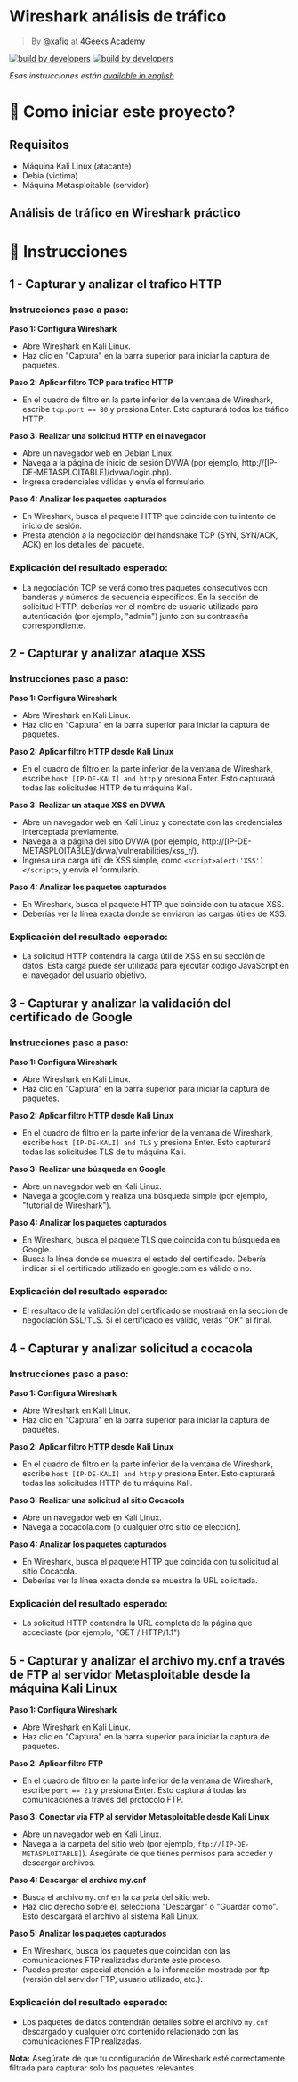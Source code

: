 # Wireshark análisis de tráfico
<!-- hide -->

> By [@xafiq](https://github.com/xafiq) at [4Geeks Academy](https://4geeksacademy.co/)

[![build by developers](https://img.shields.io/badge/build_by-Developers-blue)](https://4geeks.com)
[![build by developers](https://img.shields.io/twitter/follow/4geeksacademy?style=social&logo=twitter)](https://twitter.com/4geeksacademy)

*Esas instrucciones están [available in english](https://github.com/breatheco-de/set-up-an-SSL-in-openSSL-with-a-secure-server/blob/main/README.md)*


# 🌱 Como iniciar este proyecto?

## Requisitos

- Máquina Kali Linux (atacante)
- Debia (victima)
- Máquina Metasploitable (servidor)

## Análisis de tráfico en Wireshark práctico

# 📝 Instrucciones

## 1 - Capturar y analizar el trafico HTTP

### Instrucciones paso a paso:

**Paso 1: Configura Wireshark**

- Abre Wireshark en Kali Linux.
- Haz clic en "Captura" en la barra superior para iniciar la captura de paquetes.

**Paso 2: Aplicar filtro TCP para tráfico HTTP**

- En el cuadro de filtro en la parte inferior de la ventana de Wireshark, escribe `tcp.port == 80` y presiona Enter. Esto capturará todos los tráfico HTTP.

**Paso 3: Realizar una solicitud HTTP en el navegador**

- Abre un navegador web en Debian Linux.
- Navega a la página de inicio de sesión DVWA (por ejemplo, http://[IP-DE-METASPLOITABLE]/dvwa/login.php).
- Ingresa credenciales válidas y envía el formulario.

**Paso 4: Analizar los paquetes capturados**

- En Wireshark, busca el paquete HTTP que coincide con tu intento de inicio de sesión.
- Presta atención a la negociación del handshake TCP (SYN, SYN/ACK, ACK) en los detalles del paquete.

### Explicación del resultado esperado:

- La negociación TCP se verá como tres paquetes consecutivos con banderas y números de secuencia específicos. En la sección de solicitud HTTP, deberías ver el nombre de usuario utilizado para autenticación (por ejemplo, "admin") junto con su contraseña correspondiente.


## 2 - Capturar y analizar ataque XSS

### Instrucciones paso a paso:

**Paso 1: Configura Wireshark**

- Abre Wireshark en Kali Linux.
- Haz clic en "Captura" en la barra superior para iniciar la captura de paquetes.

**Paso 2: Aplicar filtro HTTP desde Kali Linux**

- En el cuadro de filtro en la parte inferior de la ventana de Wireshark, escribe `host [IP-DE-KALI] and http` y presiona Enter. Esto capturará todas las solicitudes HTTP de tu máquina Kali.

**Paso 3: Realizar un ataque XSS en DVWA**

- Abre un navegador web en Kali Linux y conectate con las credenciales interceptada previamente.
- Navega a la página del sitio DVWA (por ejemplo, http://[IP-DE-METASPLOITABLE]/dvwa/vulnerabilities/xss_r/).
- Ingresa una carga útil de XSS simple, como `<script>alert('XSS')</script>`, y envía el formulario.

**Paso 4: Analizar los paquetes capturados**

- En Wireshark, busca el paquete HTTP que coincide con tu ataque XSS.
- Deberías ver la línea exacta donde se enviaron las cargas útiles de XSS.


### Explicación del resultado esperado:

- La solicitud HTTP contendrá la carga útil de XSS en su sección de datos. Esta carga puede ser utilizada para ejecutar código JavaScript en el navegador del usuario objetivo.


## 3 - Capturar y analizar la validación del certificado de Google

### Instrucciones paso a paso:

**Paso 1: Configura Wireshark**

- Abre Wireshark en Kali Linux.
- Haz clic en "Captura" en la barra superior para iniciar la captura de paquetes.

**Paso 2: Aplicar filtro HTTP desde Kali Linux**

- En el cuadro de filtro en la parte inferior de la ventana de Wireshark, escribe `host [IP-DE-KALI] and TLS` y presiona Enter. Esto capturará todas las solicitudes TLS de tu máquina Kali.

**Paso 3: Realizar una búsqueda en Google**

- Abre un navegador web en Kali Linux.
- Navega a google.com y realiza una búsqueda simple (por ejemplo, "tutorial de Wireshark").

**Paso 4: Analizar los paquetes capturados**

- En Wireshark, busca el paquete TLS que coincida con tu búsqueda en Google.
- Busca la línea donde se muestra el estado del certificado. Debería indicar si el certificado utilizado en google.com es válido o no.


### Explicación del resultado esperado:

- El resultado de la validación del certificado se mostrará en la sección de negociación SSL/TLS. Si el certificado es válido, verás "OK" al final.



## 4 - Capturar y analizar solicitud a cocacola

### Instrucciones paso a paso:

**Paso 1: Configura Wireshark**

- Abre Wireshark en Kali Linux.
- Haz clic en "Captura" en la barra superior para iniciar la captura de paquetes.

**Paso 2: Aplicar filtro HTTP desde Kali Linux**

- En el cuadro de filtro en la parte inferior de la ventana de Wireshark, escribe `host [IP-DE-KALI] and http` y presiona Enter. Esto capturará todas las solicitudes HTTP de tu máquina Kali.

**Paso 3: Realizar una solicitud al sitio Cocacola**

- Abre un navegador web en Kali Linux.
- Navega a cocacola.com (o cualquier otro sitio de elección).

**Paso 4: Analizar los paquetes capturados**

- En Wireshark, busca el paquete HTTP que coincida con tu solicitud al sitio Cocacola.
- Deberías ver la línea exacta donde se muestra la URL solicitada.


### Explicación del resultado esperado:

- La solicitud HTTP contendrá la URL completa de la página que accediaste (por ejemplo, "GET / HTTP/1.1").


## 5 - Capturar y analizar el archivo my.cnf a través de FTP al servidor Metasploitable desde la máquina Kali Linux

**Paso 1: Configura Wireshark**

- Abre Wireshark en Kali Linux.
- Haz clic en "Captura" en la barra superior para iniciar la captura de paquetes.

**Paso 2: Aplicar filtro FTP**

- En el cuadro de filtro en la parte inferior de la ventana de Wireshark, escribe `port == 21` y presiona Enter. Esto capturará todas las comunicaciones a través del protocolo FTP.

**Paso 3: Conectar via FTP al servidor Metasploitable desde Kali Linux**

- Abre un navegador web en Kali Linux.
- Navega a la carpeta del sitio web (por ejemplo, `ftp://[IP-DE-METASPLOITABLE]`). Asegúrate de que tienes permisos para acceder y descargar archivos.

**Paso 4: Descargar el archivo my.cnf**

- Busca el archivo `my.cnf` en la carpeta del sitio web.
- Haz clic derecho sobre él, selecciona "Descargar" o "Guardar como". Esto descargará el archivo al sistema Kali Linux.

**Paso 5: Analizar los paquetes capturados**

- En Wireshark, busca los paquetes que coincidan con las comunicaciones FTP realizadas durante este proceso.
- Puedes prestar especial atención a la información mostrada por ftp (versión del servidor FTP, usuario utilizado, etc.).


### Explicación del resultado esperado:

- Los paquetes de datos contendrán detalles sobre el archivo `my.cnf` descargado y cualquier otro contenido relacionado con las comunicaciones FTP realizadas.

**Nota:** Asegúrate de que tu configuración de Wireshark esté correctamente filtrada para capturar solo los paquetes relevantes.
